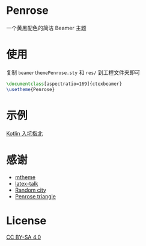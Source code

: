 # Penrose

一个黄黑配色的简洁 Beamer 主题

# 使用

复制 `beamerthemePenrose.sty` 和 `res/` 到工程文件夹即可

```tex
\documentclass[aspectratio=169]{ctexbeamer}
\usetheme{Penrose}
```

# 示例

[Kotlin 入坑指北](https://raw.githubusercontent.com/yzlnew/yzl/main/kotlin_talk.pdf)

# 感谢

- [mtheme](https://github.com/matze/mtheme)
- [latex-talk](https://github.com/stone-zeng/latex-talk)
- [Random city](https://texample.net/tikz/examples/city/)
- [Penrose triangle](https://texample.net/tikz/examples/escher-brick-penrose-triangle/)

# License

[CC BY-SA 4.0](https://creativecommons.org/licenses/by-sa/4.0/)
